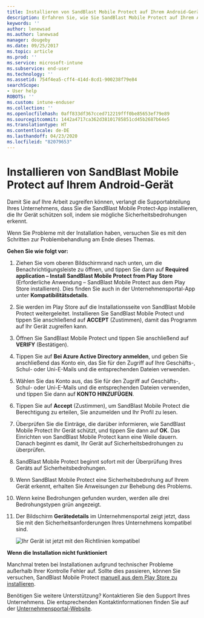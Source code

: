 ```yaml
---
title: Installieren von SandBlast Mobile Protect auf Ihrem Android-Gerät | Microsoft-Dokumentation
description: Erfahren Sie, wie Sie SandBlast Mobile Protect auf Ihrem Android-Gerät installieren.
keywords: ''
author: lenewsad
ms.author: lanewsad
manager: dougeby
ms.date: 09/25/2017
ms.topic: article
ms.prod: ''
ms.service: microsoft-intune
ms.subservice: end-user
ms.technology: ''
ms.assetid: 754f4ea5-cff4-414d-8cd1-900238f79e84
searchScope:
- User help
ROBOTS: ''
ms.custom: intune-enduser
ms.collection: ''
ms.openlocfilehash: 0aff833df367cced712219fff0be85653ef79e89
ms.sourcegitcommit: 1442a4717ca362d38101785851cd45b2687b64e5
ms.translationtype: HT
ms.contentlocale: de-DE
ms.lasthandoff: 04/23/2020
ms.locfileid: "82079653"
---
```

# <a name="you-need-to-install-sandblast-mobile-protect-on-your-android-device"></a>Installieren von SandBlast Mobile Protect auf Ihrem Android-Gerät

Damit Sie auf Ihre Arbeit zugreifen können, verlangt die Supportabteilung Ihres Unternehmens, dass Sie die SandBlast Mobile Protect-App installieren, die Ihr Gerät schützen soll, indem sie mögliche Sicherheitsbedrohungen erkennt.

Wenn Sie Probleme mit der Installation haben, versuchen Sie es mit den Schritten zur Problembehandlung am Ende dieses Themas.

**Gehen Sie wie folgt vor:**

1. Ziehen Sie vom oberen Bildschirmrand nach unten, um die Benachrichtigungsleiste zu öffnen, und tippen Sie dann auf **Required application – Install SandBlast Mobile Protect from Play Store** (Erforderliche Anwendung – SandBlast Mobile Protect aus dem Play Store installieren). Dies finden Sie auch in der Unternehmensportal-App unter __Kompatibilitätsdetails__.

2. Sie werden im Play Store auf die Installationsseite von SandBlast Mobile Protect weitergeleitet. Installieren Sie SandBlast Mobile Protect und tippen Sie anschließend auf **ACCEPT** (Zustimmen), damit das Programm auf Ihr Gerät zugreifen kann.

3. Öffnen Sie SandBlast Mobile Protect und tippen Sie anschließend auf **VERIFY** (Bestätigen).

4. Tippen Sie auf **Bei Azure Active Directory anmelden**, und geben Sie anschließend das Konto ein, das Sie für den Zugriff auf Ihre Geschäfts-, Schul- oder Uni-E-Mails und die entsprechenden Dateien verwenden.

5. Wählen Sie das Konto aus, das Sie für den Zugriff auf Geschäfts-, Schul- oder Uni-E-Mails und die entsprechenden Dateien verwenden, und tippen Sie dann auf **KONTO HINZUFÜGEN**.

6. Tippen Sie auf **Accept** (Zustimmen), um SandBlast Mobile Protect die Berechtigung zu erteilen, Sie anzumelden und Ihr Profil zu lesen.

7. Überprüfen Sie die Einträge, die darüber informieren, wie SandBlast Mobile Protect Ihr Gerät schützt, und tippen Sie dann auf **OK**. Das Einrichten von SandBlast Mobile Protect kann eine Weile dauern. Danach beginnt es damit, Ihr Gerät auf Sicherheitsbedrohungen zu überprüfen.

8. SandBlast Mobile Protect beginnt sofort mit der Überprüfung Ihres Geräts auf Sicherheitsbedrohungen.

9. Wenn SandBlast Mobile Protect eine Sicherheitsbedrohung auf Ihrem Gerät erkennt, erhalten Sie Anweisungen zur Behebung des Problems.

10. Wenn keine Bedrohungen gefunden wurden, werden alle drei Bedrohungstypen grün angezeigt.

11. Der Bildschirm **Gerätedetails** im Unternehmensportal zeigt jetzt, dass Sie mit den Sicherheitsanforderungen Ihres Unternehmens kompatibel sind.

    ![Ihr Gerät ist jetzt mit den Richtlinien kompatibel](./media/mtd-device-now-compliant-android.png)

**Wenn die Installation nicht funktioniert**

Manchmal treten bei Installationen aufgrund technischer Probleme außerhalb Ihrer Kontrolle Fehler auf. Sollte dies passieren, können Sie versuchen, SandBlast Mobile Protect [manuell aus dem Play Store zu installieren](https://play.google.com/store/apps/details?id=com.lacoon.security.fox).

Benötigen Sie weitere Unterstützung? Kontaktieren Sie den Support Ihres Unternehmens. Die entsprechenden Kontaktinformationen finden Sie auf der [Unternehmensportal-Website](https://go.microsoft.com/fwlink/?linkid=2010980).
